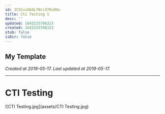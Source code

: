 ```yaml
---
id: JC5CuiUbdLfNrs37Ku9Uu
title: Cti Testing 1
desc: ''
updated: 1645225706323
created: 1645225706323
stub: false
isDir: false
---
```

My Template
---

_Created at 2019-05-17._
_Last updated at 2019-05-17._




---

# CTI Testing


![CTI Testing.jpg](assets/CTI Testing.jpg)

